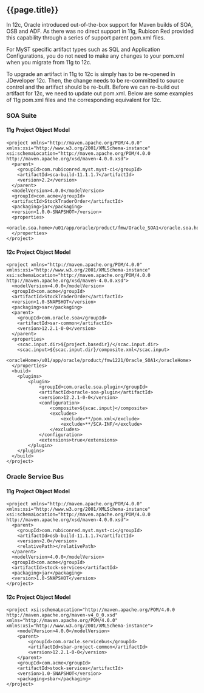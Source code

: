 ## {{page.title}}

In 12c, Oracle introduced out-of-the-box support for Maven builds of SOA, OSB and ADF. As there was no direct support in 11g, Rubicon Red provided this capability through a series of support parent pom.xml files. 

For MyST specific artifact types such as SQL and Application Configurations, you do not need to make any changes to your pom.xml when you migrate from 11g to 12c.

To upgrade an artifact in 11g to 12c is simply has to be re-opened in JDeveloper 12c. Then, the change needs to be re-committed to source control and the artifact should be re-built. Before we can re-build out artifact for 12c, we need to update out pom.xml. Below are some examples of 11g pom.xml files and the corresponding equivalent for 12c.

### SOA Suite

#### 11g Project Object Model

```
<project xmlns="http://maven.apache.org/POM/4.0.0" xmlns:xsi="http://www.w3.org/2001/XMLSchema-instance" xsi:schemaLocation="http://maven.apache.org/POM/4.0.0 http://maven.apache.org/xsd/maven-4.0.0.xsd">
  <parent>
    <groupId>com.rubiconred.myst.myst-ci</groupId>
    <artifactId>sca-build-11.1.1.7</artifactId>
    <version>2.2</version>
  </parent>
  <modelVersion>4.0.0</modelVersion>
  <groupId>com.acme</groupId>
  <artifactId>StockTraderOrder</artifactId>
  <packaging>jar</packaging>
  <version>1.0.0-SNAPSHOT</version>  
  <properties>
    <oracle.soa.home>/u01/app/oracle/product/fmw/Oracle_SOA1</oracle.soa.home>
  </properties>
</project>
```

#### 12c Project Object Model

```
<project xmlns="http://maven.apache.org/POM/4.0.0" xmlns:xsi="http://www.w3.org/2001/XMLSchema-instance" xsi:schemaLocation="http://maven.apache.org/POM/4.0.0 http://maven.apache.org/xsd/maven-4.0.0.xsd">
  <modelVersion>4.0.0</modelVersion>
  <groupId>com.acme</groupId>
  <artifactId>StockTraderOrder</artifactId>
  <version>1.0-SNAPSHOT</version>
  <packaging>sar</packaging>
  <parent>
    <groupId>com.oracle.soa</groupId>
    <artifactId>sar-common</artifactId>
    <version>12.2.1-0-0</version>
  </parent>
  <properties>
    <scac.input.dir>${project.basedir}/</scac.input.dir>
    <scac.input>${scac.input.dir}/composite.xml</scac.input>
    <oracleHome>/u01/app/oracle/product/fmw1221/Oracle_SOA1</oracleHome>
  </properties>
  <build>
    <plugins>
        <plugin>
            <groupId>com.oracle.soa.plugin</groupId>
            <artifactId>oracle-soa-plugin</artifactId>
            <version>12.2.1-0-0</version>
            <configuration>
                <composite>${scac.input}</composite>
                <excludes>
                    <exclude>**/pom.xml</exclude>
                    <exclude>**/SCA-INF/</exclude>
                </excludes>
            </configuration>
            <extensions>true</extensions>
        </plugin>
    </plugins>
  </build>
</project>
```

### Oracle Service Bus

#### 11g Project Object Model

```
<project xmlns="http://maven.apache.org/POM/4.0.0" xmlns:xsi="http://www.w3.org/2001/XMLSchema-instance" xsi:schemaLocation="http://maven.apache.org/POM/4.0.0 http://maven.apache.org/xsd/maven-4.0.0.xsd">
  <parent>
    <groupId>com.rubiconred.myst.myst-ci</groupId>
    <artifactId>osb-build-11.1.1.7</artifactId>
    <version>2.0</version>
    <relativePath></relativePath>
  </parent>
  <modelVersion>4.0.0</modelVersion>
  <groupId>com.acme</groupId>
  <artifactId>stock-services</artifactId>
  <packaging>jar</packaging>
  <version>1.0-SNAPSHOT</version>
</project>
```

#### 12c Project Object Model

```
<project xsi:schemaLocation="http://maven.apache.org/POM/4.0.0 http://maven.apache.org/maven-v4_0_0.xsd" xmlns="http://maven.apache.org/POM/4.0.0" xmlns:xsi="http://www.w3.org/2001/XMLSchema-instance">
    <modelVersion>4.0.0</modelVersion>
    <parent>
        <groupId>com.oracle.servicebus</groupId>
        <artifactId>sbar-project-common</artifactId>
        <version>12.2.1-0-0</version>
    </parent>
    <groupId>com.acme</groupId>
    <artifactId>stock-services</artifactId>
    <version>1.0-SNAPSHOT</version>
    <packaging>sbar</packaging>
</project>
```